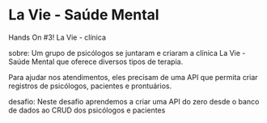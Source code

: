 # La Vie - Saúde Mental

Hands On #3!
La Vie - clínica

sobre:
Um grupo de psicólogos se juntaram e criaram a
clínica La Vie - Saúde Mental que oferece
diversos tipos de terapia.

Para ajudar nos atendimentos, eles precisam de uma API que permita criar registros de
psicólogos, pacientes e prontuários.

desafio:
Neste desafio aprendemos a criar uma API do zero desde o banco de dados ao CRUD dos psicólogos e pacientes

